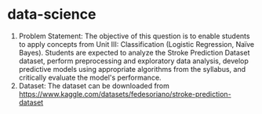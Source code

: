 # data-science
1. Problem Statement: The objective of this question is to enable students to apply concepts from Unit III: Classification (Logistic Regression, Naïve Bayes). Students are expected to analyze the Stroke Prediction Dataset dataset, perform preprocessing and exploratory data analysis, develop predictive models using appropriate algorithms from the syllabus, and critically evaluate the model's performance.
2. Dataset: The dataset can be downloaded from https://www.kaggle.com/datasets/fedesoriano/stroke-prediction-dataset
